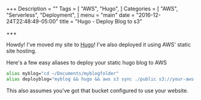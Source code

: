 +++
Description = ""
Tags = [
  "AWS",
  "Hugo",
]
Categories = [
  "AWS",
  "Serverless",
  "Deployment",
]
menu = "main"
date = "2016-12-24T22:48:49-05:00"
title = "Hugo - Deploy Blog to s3"

+++

Howdy! I've moved my site to [Hugo](https://gohugo.io)! I've also deployed it using AWS' static site hosting.

Here's a few easy aliases to deploy your static hugo blog to AWS


```bash
alias myblog="cd ~/Documents/myblogfolder"
alias deployblog="myblog && hugo && aws s3 sync ./public s3://your-aws-website-bucketn && rm -r ./public"
```
<!--more-->
This also assumes you've got that bucket configured to use your website.
